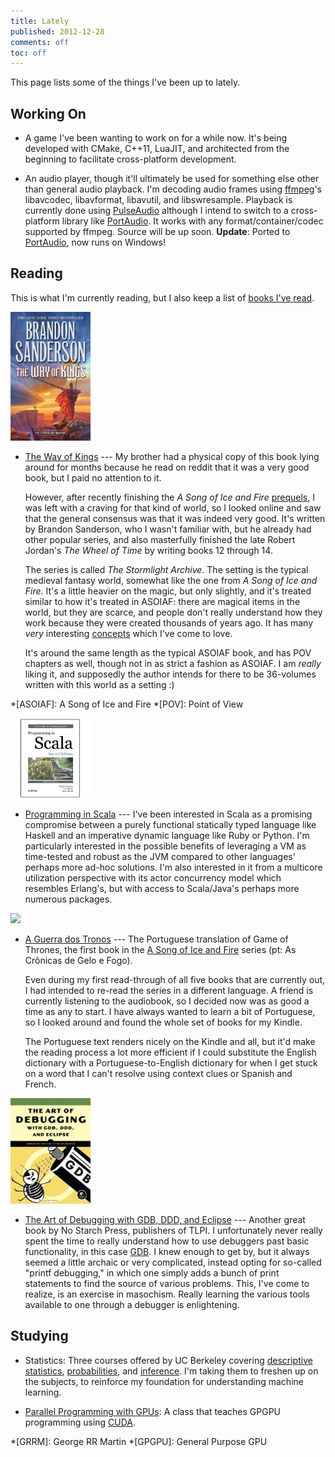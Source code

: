 ```yaml
---
title: Lately
published: 2012-12-28
comments: off
toc: off
---
```


This page lists some of the things I've been up to lately.

## Working On

* A game I've been wanting to work on for a while now. It's being developed with CMake, C++11, LuaJIT, and architected from the beginning to facilitate cross-platform development.

* An audio player, though it'll ultimately be used for something else other than general audio playback. I'm decoding audio frames using [ffmpeg](http://www.ffmpeg.org/)'s libavcodec, libavformat, libavutil, and libswresample. Playback is currently done using [PulseAudio](http://www.freedesktop.org/wiki/Software/PulseAudio) although I intend to switch to a cross-platform library like [PortAudio](http://www.portaudio.com/). It works with any format/container/codec supported by ffmpeg. Source will be up soon. **Update**: Ported to [PortAudio](http://www.portaudio.com/), now runs on Windows!

## Reading

This is what I'm currently reading, but I also keep a list of [books I've read](/reads).

<img src="/images/books/wayofkings.jpg" class="right" width="128">

* [The Way of Kings](http://amzn.com/B003P2WO5E) --- My brother had a physical copy of this book lying around for months because he read on reddit that it was a very good book, but I paid no attention to it.

    However, after recently finishing the _A Song of Ice and Fire_ [prequels], I was left with a craving for that kind of world, so I looked online and saw that the general consensus was that it was indeed very good. It's written by Brandon Sanderson, who I wasn't familiar with, but he already had other popular series, and also masterfully finished the late Robert Jordan's _The Wheel of Time_ by writing books 12 through 14.

    The series is called _The Stormlight Archive_. The setting is the typical medieval fantasy world, somewhat like the one from _A Song of Ice and Fire_. It's a little heavier on the magic, but only slightly, and it's treated similar to how it's treated in ASOIAF: there are magical items in the world, but they are scarce, and people don't really understand how they work because they were created thousands of years ago. It has many _very_ interesting [concepts] which I've come to love.

    It's around the same length as the typical ASOIAF book, and has POV chapters as well, though not in as strict a fashion as ASOIAF. I am _really_ liking it, and supposedly the author intends for there to be 36-volumes written with this world as a setting :)

[prequels]: http://en.wikipedia.org/wiki/Tales_of_Dunk_and_Egg
[concepts]: http://en.wikipedia.org/wiki/The_Stormlight_Archive#Concepts

*[ASOIAF]: A Song of Ice and Fire
*[POV]: Point of View

<img src="/images/books/scala.jpg" class="right" width="128">

* [Programming in Scala](http://amzn.com/0981531644) --- I've been interested in Scala as a promising compromise between a purely functional statically typed language like Haskell and an imperative dynamic language like Ruby or Python. I'm particularly interested in the possible benefits of leveraging a VM as time-tested and robust as the JVM compared to other languages' perhaps more ad-hoc solutions. I'm also interested in it from a multicore utilization perspective with its actor concurrency model which resembles Erlang's, but with access to Scala/Java's perhaps more numerous packages.

<img src="/images/books/got-pt.jpg" class="right" width="128">

* [A Guerra dos Tronos](http://pt.wikipedia.org/wiki/A_Game_of_Thrones) --- The Portuguese translation of Game of Thrones, the first book in the [A Song of Ice and Fire](http://en.wikipedia.org/wiki/A_Song_of_Ice_and_Fire) series (pt: As Crônicas de Gelo e Fogo).
	
	Even during my first read-through of all five books that are currently out, I had intended to re-read the series in a different language. A friend is currently listening to the audiobook, so I decided now was as good a time as any to start. I have always wanted to learn a bit of Portuguese, so I looked around and found the whole set of books for my Kindle.

	The Portuguese text renders nicely on the Kindle and all, but it'd make the reading process a lot more efficient if I could substitute the English dictionary with a Portuguese-to-English dictionary for when I get stuck on a word that I can't resolve using context clues or Spanish and French.

<img src="/images/books/debugging.jpg" class="right" width="128">

* [The Art of Debugging with GDB, DDD, and Eclipse](http://amzn.com/1593271743) --- Another great book by No Starch Press, publishers of TLPI. I unfortunately never really spent the time to really understand how to use debuggers past basic functionality, in this case [GDB](http://www.gnu.org/software/gdb/). I knew enough to get by, but it always seemed a little archaic or very complicated, instead opting for so-called "printf debugging," in which one simply adds a bunch of print statements to find the source of various problems. This, I've come to realize, is an exercise in masochism. Really learning the various tools available to one through a debugger is enlightening.

## Studying

* Statistics: Three courses offered by UC Berkeley covering [descriptive statistics](https://www.edx.org/course/uc-berkeley/stat2-1x/introduction-statistics/594), [probabilities](https://www.edx.org/course/uc-berkeley/stat2-2x/introduction-statistics/685), and [inference](https://www.edx.org/course/uc-berkeley/stat2-3x/introduction-statistics/825). I'm taking them to freshen up on the subjects, to reinforce my foundation for understanding machine learning.

* [Parallel Programming with GPUs](https://www.udacity.com/course/cs344): A class that teaches GPGPU programming using [CUDA](http://en.wikipedia.org/wiki/CUDA).

*[GRRM]: George RR Martin
*[GPGPU]: General Purpose GPU
